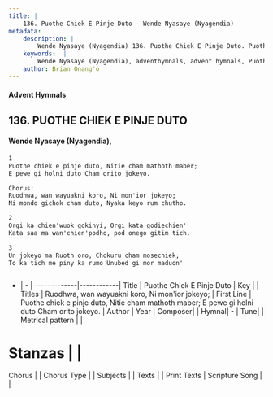 ```yaml
---
title: |
    136. Puothe Chiek E Pinje Duto - Wende Nyasaye (Nyagendia)
metadata:
    description: |
        Wende Nyasaye (Nyagendia) 136. Puothe Chiek E Pinje Duto. Puothe chiek e pinje duto, Nitie cham mathoth maber; E pewe gi holni duto Cham orito jokeyo.  Chorus: Ruodhwa, wan wayuakni koro, Ni mon'ior jokeyo; Ni mondo gichok cham duto, Nyaka keyo rum chutho.  
    keywords:  |
        Wende Nyasaye (Nyagendia), adventhymnals, advent hymnals, Puothe Chiek E Pinje Duto, Puothe chiek e pinje duto, Nitie cham mathoth maber; E pewe gi holni duto Cham orito jokeyo.. Ruodhwa, wan wayuakni koro, Ni mon'ior jokeyo;
    author: Brian Onang'o
---
```


#### Advent Hymnals
## 136. PUOTHE CHIEK E PINJE DUTO
####  Wende Nyasaye (Nyagendia),

```txt
1
Puothe chiek e pinje duto, Nitie cham mathoth maber;
E pewe gi holni duto Cham orito jokeyo.

Chorus:
Ruodhwa, wan wayuakni koro, Ni mon'ior jokeyo;
Ni mondo gichok cham duto, Nyaka keyo rum chutho.

2
Orgi ka chien'wuok gokinyi, Orgi kata godiechien'
Kata saa ma wan'chien'podho, pod onego gitim tich.

3
Un jokeyo ma Ruoth oro, Chokuru cham mosechiek;
To ka tich me piny ka rumo Unubed gi mor maduon'



```

- |   -  |
-------------|------------|
Title | Puothe Chiek E Pinje Duto |
Key |  |
Titles | Ruodhwa, wan wayuakni koro, Ni mon'ior jokeyo; |
First Line | Puothe chiek e pinje duto, Nitie cham mathoth maber; E pewe gi holni duto Cham orito jokeyo. |
Author | 
Year | 
Composer| |
Hymnal|  - |
Tune|  |
Metrical pattern | |
# Stanzas |  |
Chorus |  |
Chorus Type |  |
Subjects | |
Texts |  |
Print Texts | 
Scripture Song |  |
    
